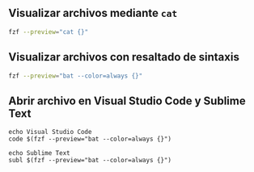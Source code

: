 ## Visualizar archivos mediante `cat`

```bash
fzf --preview="cat {}"
```

## Visualizar archivos con resaltado de sintaxis

```bash
fzf --preview="bat --color=always {}"
```

## Abrir archivo en Visual Studio Code y Sublime Text

```shell
echo Visual Studio Code
code $(fzf --preview="bat --color=always {}")

echo Sublime Text
subl $(fzf --preview="bat --color=always {}")
```
